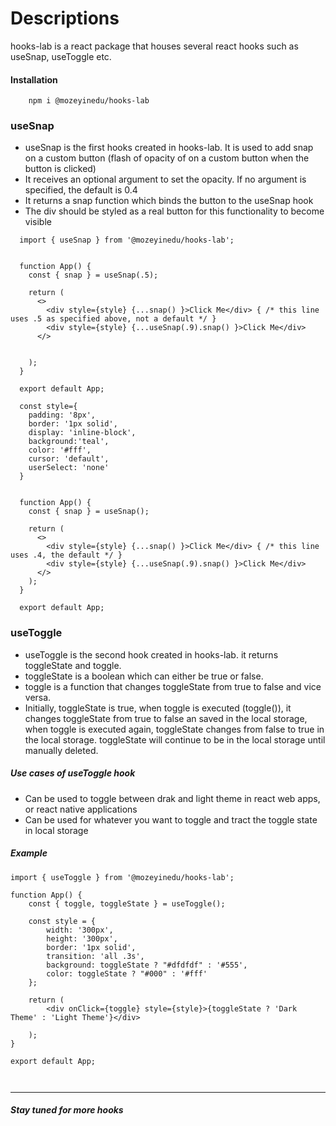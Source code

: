 # Descriptions

hooks-lab is a react package that houses several react hooks such as useSnap, useToggle etc.

#### Installation
```
    npm i @mozeyinedu/hooks-lab
```

### useSnap
* useSnap is the first hooks created in hooks-lab. It is used to add snap on a custom button (flash of opacity of on a custom button when the button is clicked)
* It receives an optional argument to set the opacity. If no argument is specified, the default is 0.4 
* It returns a snap function which binds the button to the useSnap hook
* The div should be styled as a real button for this functionality to become visible

```
  import { useSnap } from '@mozeyinedu/hooks-lab';

    
  function App() {
    const { snap } = useSnap(.5);
  
    return (
      <>
        <div style={style} {...snap() }>Click Me</div> { /* this line uses .5 as specified above, not a default */ }
        <div style={style} {...useSnap(.9).snap() }>Click Me</div>
      </>
        
        
    );
  }

  export default App;

  const style={
    padding: '8px',
    border: '1px solid',
    display: 'inline-block',
    background:'teal',
    color: '#fff',
    cursor: 'default',
    userSelect: 'none'
  }

```

```

  function App() {
    const { snap } = useSnap();
  
    return (
      <>
        <div style={style} {...snap() }>Click Me</div> { /* this line uses .4, the default */ }
        <div style={style} {...useSnap(.9).snap() }>Click Me</div>
      </>
    );
  }

  export default App;

```


### useToggle

* useToggle is the second hook created in hooks-lab. it returns toggleState and toggle.
* toggleState is a boolean which can either be true or false.
* toggle is a function that changes toggleState from true to false and vice versa.
* Initially, toggleState is true, when toggle is executed (toggle()), it changes toggleState from true to false an saved in the local storage, when toggle is executed again, toggleState changes from false to true in the local storage. toggleState will continue to be in the local storage until manually deleted.

##### Use cases of useToggle hook
* Can be used to toggle between drak and light theme in react web apps, or react native applications
* Can be used for whatever you want to toggle and tract the toggle state in local storage

##### Example

```
import { useToggle } from '@mozeyinedu/hooks-lab';

function App() {
    const { toggle, toggleState } = useToggle();

    const style = {
        width: '300px',
        height: '300px',
        border: '1px solid',
        transition: 'all .3s',
        background: toggleState ? "#dfdfdf" : '#555',
        color: toggleState ? "#000" : '#fff'
    };
    
    return (
        <div onClick={toggle} style={style}>{toggleState ? 'Dark Theme' : 'Light Theme'}</div>
        
    );
}

export default App;



```



-----------------------------------------------------------------------


##### Stay tuned for more hooks